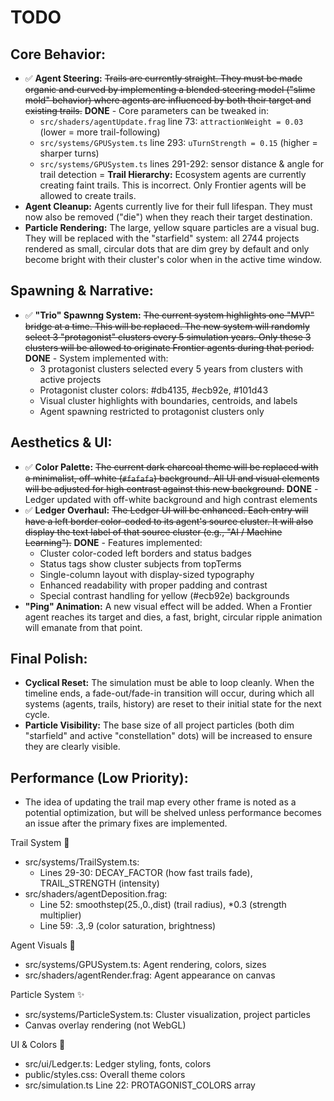 # TODO

## Core Behavior:
- ✅ **Agent Steering:** ~~Trails are currently straight. They must be made organic and curved by implementing a blended steering model ("slime mold" behavior) where agents are influenced by both their target and existing trails.~~ **DONE** - Core parameters can be tweaked in:
  - `src/shaders/agentUpdate.frag` line 73: `attractionWeight = 0.03` (lower = more trail-following)
  - `src/systems/GPUSystem.ts` line 293: `uTurnStrength = 0.15` (higher = sharper turns)
  - `src/systems/GPUSystem.ts` lines 291-292: sensor distance & angle for trail detection
= **Trail Hierarchy:** Ecosystem agents are currently creating faint trails. This is incorrect. Only Frontier agents will be allowed to create trails.
- **Agent Cleanup:** Agents currently live for their full lifespan. They must now also be removed ("die") when they reach their target destination.
- **Particle Rendering:** The large, yellow square particles are a visual bug. They will be replaced with the "starfield" system: all 2744 projects rendered as small, circular dots that are dim grey by default and only become bright with their cluster's color when in the active time window.

## Spawning & Narrative:
- ✅ **"Trio" Spawnng System:** ~~The current system highlights one "MVP" bridge at a time. This will be replaced. The new system will randomly select 3 "protagonist" clusters every 5 simulation years. Only these 3 clusters will be allowed to originate Frontier agents during that period.~~ **DONE** - System implemented with:
  - 3 protagonist clusters selected every 5 years from clusters with active projects
  - Protagonist cluster colors: #db4135, #ecb92e, #101d43
  - Visual cluster highlights with boundaries, centroids, and labels
  - Agent spawning restricted to protagonist clusters only

## Aesthetics & UI:
- ✅ **Color Palette:** ~~The current dark charcoal theme will be replaced with a minimalist, off-white (`#fafafa`) background. All UI and visual elements will be adjusted for high contrast against this new background.~~ **DONE** - Ledger updated with off-white background and high contrast elements
- ✅ **Ledger Overhaul:** ~~The Ledger UI will be enhanced. Each entry will have a left border color-coded to its agent's source cluster. It will also display the text label of that source cluster (e.g., "AI / Machine Learning").~~ **DONE** - Features implemented:
  - Cluster color-coded left borders and status badges
  - Status tags show cluster subjects from topTerms
  - Single-column layout with display-sized typography
  - Enhanced readability with proper padding and contrast
  - Special contrast handling for yellow (#ecb92e) backgrounds
- **"Ping" Animation:** A new visual effect will be added. When a Frontier agent reaches its target and dies, a fast, bright, circular ripple animation will emanate from that point.

## Final Polish:
- **Cyclical Reset:** The simulation must be able to loop cleanly. When the timeline ends, a fade-out/fade-in transition will occur, during which all systems (agents, trails, history) are reset to their initial state for the next cycle.
- **Particle Visibility:** The base size of all project particles (both dim "starfield" and active "constellation" dots) will be increased to ensure they are clearly visible.

## Performance (Low Priority):
- The idea of updating the trail map every other frame is noted as a potential optimization, but will be shelved unless performance becomes an issue after the primary fixes are implemented.








Trail System 🌊

  - src/systems/TrailSystem.ts:
    - Lines 29-30: DECAY_FACTOR (how fast trails fade), TRAIL_STRENGTH (intensity)
  - src/shaders/agentDeposition.frag:
    - Line 52: smoothstep(25.,0.,dist) (trail radius), *0.3 (strength multiplier)
    - Line 59: .3,.9 (color saturation, brightness)

  Agent Visuals 🎯

  - src/systems/GPUSystem.ts: Agent rendering, colors, sizes
  - src/shaders/agentRender.frag: Agent appearance on canvas

  Particle System ✨

  - src/systems/ParticleSystem.ts: Cluster visualization, project particles
  - Canvas overlay rendering (not WebGL)

  UI & Colors 🎨

  - src/ui/Ledger.ts: Ledger styling, fonts, colors
  - public/styles.css: Overall theme colors
  - src/simulation.ts Line 22: PROTAGONIST_COLORS array